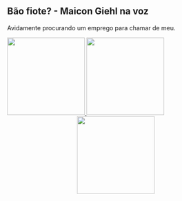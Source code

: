 ## Bão fiote? - Maicon Giehl na voz

Avidamente procurando um emprego para chamar de meu.

<div>
  <a href="https://github.com/MaiconGiehl">
    <img height="180em" src="https://github-readme-stats.vercel.app/api?username=MaiconGiehl&show_icons=true&theme=midnight-purple&include_all_commits=true&count_private=true"/>
    <img height="180em" src="https://github-readme-stats.vercel.app/api/top-langs/?username=MaiconGiehl&layout=compact&langs_count-16&theme=midnight-purple"/>
</div>

<div align="center">
   <img height="180em" src="[![GitHub Streak](https://github-readme-streak-stats.herokuapp.com?user=MaiconGiehl&theme=highcontrast)](https://git.io/streak-stats)"/>
</div>

